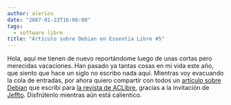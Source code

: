 ```yaml
---
author: alerios
date: "2007-01-23T16:06:00"
tags:
  - software libre
title: "Artículo sobre Debian en Essentia Libre #5"
---
```


Hola, aquí me tienen de nuevo reportándome luego de unas cortas pero merecidas vacaciones. Han pasado ya tantas cosas en mi vida este año, que siento que hace un siglo no escribo nada aquí. Mientras voy evacuando la cola de entradas, por ahora quiero compartir con todos un <a href="http://www.los40villavo.com/descargas/essentia/EssentiaLibre5.pdf">artículo sobre Debian</a> que escribí para <a href="http://www.aclibre.org/larevista.html">la revista de ACLibre</a>, gracias a la invitación de <a href="http://jeffreyborbon.blogspot.com/">Jeffto</a>. Disfrútenlo mientras aún está calientico.
